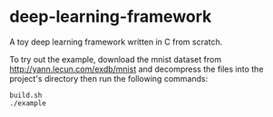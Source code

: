 # deep-learning-framework
A toy deep learning framework written in C from scratch.

To try out the example, download the mnist dataset from http://yann.lecun.com/exdb/mnist and decompress the files into the project's directory then run the following commands:

```
build.sh
./example
```